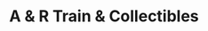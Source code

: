 ---
title: "A & R Train & Collectibles"
url: /franklin-square/a-and-r-train-and-collectibles/
shop: radiotechnics
---
